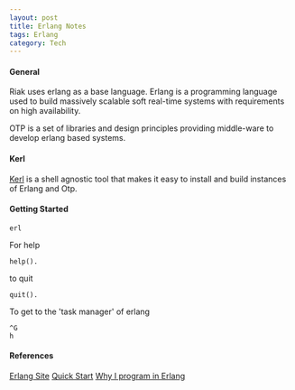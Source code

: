 ```yaml
---
layout: post
title: Erlang Notes
tags: Erlang
category: Tech
---
```


#### General ####

Riak uses erlang as a base language. Erlang is a programming language used to build massively scalable soft real-time systems with requirements on high availability.

OTP is a set of libraries and design principles providing middle-ware to develop erlang based systems.

#### Kerl ####

[Kerl](https://github.com/yrashk/kerl) is a shell agnostic tool that makes it easy to install and build instances of Erlang and Otp.

#### Getting Started ####

~~~
erl
~~~

For help

~~~
help().
~~~

to quit

~~~
quit().
~~~

To get to the 'task manager' of erlang
~~~
^G
h
~~~

#### References ####

[Erlang Site](http://www.erlang.org/)
[Quick Start](http://www.erlang.org/static/getting_started_quickly.html)
[Why I program in Erlang](http://www.evanmiller.org/why-i-program-in-erlang.html)
